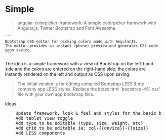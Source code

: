 # Simple

> angular-colorpicker-framework:  A simple colorpicker framwork with Angular.js, Twitter Bootstrap and Font Awesome.

    ```
    Bootstrap CSS editor for picking colors made with AngularJS.
    The editor provides an instant (phone) preview and generates CSS code upon saving.
    ```

The idea is a simple framework with a view of Bootstrap on the left-hand side and the colors are entered on the right-hand side;  the colors are instantly rendered on the left and output as CSS upon saving.

> The initial version is for editing compiled Bootstrap LESS & my company app LESS styles. Replace the index.html 'bootstrap-451.css' file with your own app bootstrap files.

Ideas

<pre>
    Update framework, look & feel and styles for the basic bootstrap.min.css file
    Add tablet view toggle
    Add type to be editable (type, size, weight, etc)
    Add grid to be editable ie: col-{{device}}-{{size}}
    Add LESS components
</pre>